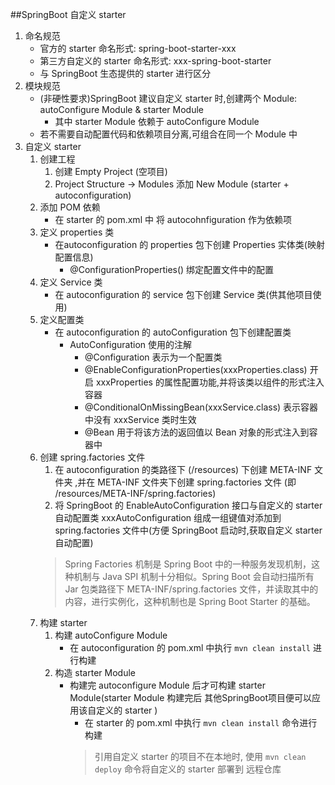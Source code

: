 ##SpringBoot 自定义 starter
1. 命名规范
   * 官方的 starter 命名形式: spring-boot-starter-xxx 
   * 第三方自定义的 starter 命名形式: xxx-spring-boot-starter
   * 与 SpringBoot 生态提供的 starter 进行区分
2. 模块规范
   * (非硬性要求)SpringBoot 建议自定义 starter 时,创建两个 Module: autoConfigure Module & starter Module 
     * 其中 starter Module 依赖于 autoConfigure Module
   * 若不需要自动配置代码和依赖项目分离,可组合在同一个 Module 中
3. 自定义 starter
   1. 创建工程
      1. 创建 Empty Project (空项目)
      2. Project Structure -> Modules 添加 New Module (starter + autoconfiguration)
   2. 添加 POM 依赖
      * 在 starter 的 pom.xml 中 将 autocohnfiguration 作为依赖项
   3. 定义 properties 类
      * 在autoconfiguration 的 properties 包下创建 Properties 实体类(映射配置信息)
        * @ConfigurationProperties() 绑定配置文件中的配置
   4. 定义 Service 类
      * 在 autoconfiguration 的 service 包下创建 Service 类(供其他项目使用)
   5. 定义配置类
      * 在 autoconfiguration 的 autoConfiguration 包下创建配置类
        * AutoConfiguration 使用的注解 
          * @Configuration 表示为一个配置类
          * @EnableConfigurationProperties(xxxProperties.class) 开启 xxxProperties 的属性配置功能,并将该类以组件的形式注入容器
          * @ConditionalOnMissingBean(xxxService.class) 表示容器中没有 xxxService 类时生效
          * @Bean 用于将该方法的返回值以 Bean 对象的形式注入到容器中
   6. 创建 spring.factories 文件
      1. 在 autoconfiguration 的类路径下 (/resources) 下创建 META-INF 文件夹 ,并在 META-INF 文件夹下创建 spring.factories 文件 (即 /resources/META-INF/spring.factories)
      2. 将 SpringBoot 的 EnableAutoConfiguration 接口与自定义的 starter 自动配置类 xxxAutoConfiguration 组成一组键值对添加到 spring.factories 文件中(方便 SpringBoot 启动时,获取自定义 starter 自动配置)
      > Spring Factories 机制是 Spring Boot 中的一种服务发现机制，这种机制与 Java SPI 机制十分相似。Spring Boot 会自动扫描所有 Jar 包类路径下 META-INF/spring.factories 文件，并读取其中的内容，进行实例化，这种机制也是 Spring Boot Starter 的基础。
   7. 构建 starter
      1. 构建 autoConfigure Module
         * 在 autoconfiguration 的 pom.xml 中执行 `mvn clean install` 进行构建
      2. 构造 starter Module 
         * 构建完 autoconfigure Module 后才可构建 starter Module(starter Module 构建完后 其他SpringBoot项目便可以应用该自定义的 starter )
           * 在 starter 的 pom.xml 中执行 `mvn clean install` 命令进行构建
           > 引用自定义 starter 的项目不在本地时, 使用 `mvn clean deploy` 命令将自定义的 starter 部署到 远程仓库